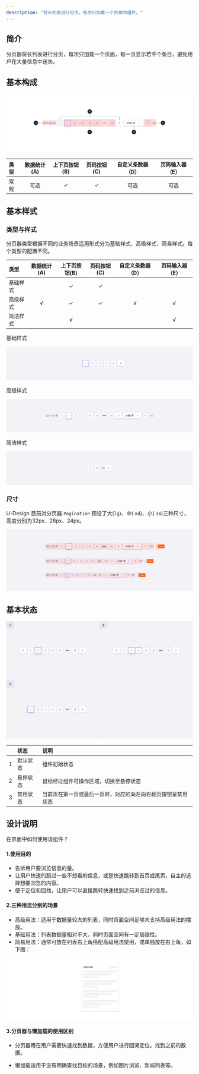 ```yaml
---
description: "将长列表进行分页，每次只加载一个页面的组件。"
---
```


## 简介

分页器将长列表进行分页，每次只加载一个页面，每一页显示若干个条目，避免用户在大量信息中迷失。



## 基本构成

![](../../../images/Pagination/forms_01.png)

| 类型 | 数据统计(A) | 上下页按钮(B) | 页码按钮(C) | 自定义条数器（D） | 页码输入器（E） |
| :--- | :---------: | :-----------: | :---------: | :---------------: | :-------------: |
| 常规 |    可选     |       ✓       |      ✓      |       可选        |      可选       |



## 基本样式

### 类型与样式

分页器类型根据不同的业务场景适用形式分为基础样式、高级样式、简易样式。每个类型的配置不同。

| 类型     | 数据统计(A) | 上下页按钮(B) | 页码按钮(C) | 自定义条数器（D） | 页码输入器（E） |
| :------- | :---------: | :-----------: | :---------: | :---------------: | :-------------: |
| 基础样式 |             |       ✓       |      ✓      |                   |                 |
| 高级样式 |      √      |       ✓       |      ✓      |         √         |        √        |
| 简洁样式 |             |       √       |             |                   |        √        |

基础样式

![](../../../images/Pagination/styles_01.png)

高级样式

![](../../../images/Pagination/styles_02.png)

简洁样式

![](../../../images/Pagination/styles_03.png)

### 尺寸

U-Design 目前对分页器 `Pagination` 预设了大(`lg`)、中( `md`)、小( `sm`)三种尺寸，高度分别为32px、28px、24px。

![](../../../images/Pagination/styles_04.png)



## 基本状态

![](../../../images/Pagination/states_01.png)

|      | 状态     | 说明                                                         |
| ---- | :------- | :----------------------------------------------------------- |
| 1    | 默认状态 | 组件初始状态                                                 |
| 2    | 悬停状态 | 鼠标经过组件可操作区域，切换至悬停状态                       |
| 3    | 禁用状态 | 当前页在第一页或最后一页时，对应的向左向右翻页按钮呈禁用状态 |



## 设计说明

在界面中如何使用该组件？



#### 1.使用目的

-  告诉用户要浏览信息的量。      
-  让用户快速的跳过一些不想看的信息，或是快速跳转到首页或尾页，自主的选择想要浏览的内容。
-  便于定位和回找，让用户可以直接跳转快速找到之前浏览过的信息。



#### 2.三种用法分别的场景    

- 高级用法：适用于数据量较大的列表，同时页面空间足够大支持高级用法的摆放。
- 基础用法：列表数据量相对不大，同时页面空间有一定局限性。
- 简易用法：通常可放在列表右上角搭配高级用法使用，或单独放在右上角，如下图：

![](../../../images/Pagination/002.png)

#### 3.分页器与懒加载的使用区别   

- 分页器用在用户需要快速找到数据，方便用户进行回溯定位，找到之前的数据。

- 懒加载适用于没有明确查找目标的场景，例如图片浏览、新闻列表等。
